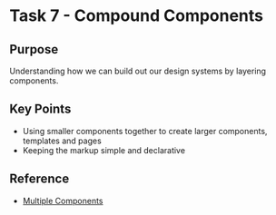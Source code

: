 # Task 7 - Compound Components

## Purpose

Understanding how we can build out our design systems by layering components.

## Key Points

- Using smaller components together to create larger components, templates and pages
- Keeping the markup simple and declarative

## Reference
* [Multiple Components](http://facebook.github.io/react/docs/multiple-components.html)
